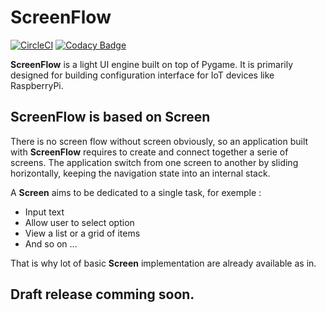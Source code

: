 # ScreenFlow

[![CircleCI](https://circleci.com/gh/Faylixe/screenflow.svg?style=svg)](https://circleci.com/gh/Faylixe/screenflow) [![Codacy Badge](https://api.codacy.com/project/badge/Grade/0d99a5f63cf241409f87661703906d33)](https://www.codacy.com/app/Faylixe/screenflow?utm_source=github.com&amp;utm_medium=referral&amp;utm_content=Faylixe/screenflow&amp;utm_campaign=Badge_Grade)

**ScreenFlow** is a light UI engine built on top of Pygame.
It is primarily designed for building configuration interface for IoT devices like RaspberryPi.

## ScreenFlow is based on Screen

There is no screen flow without screen obviously, so an application built with **ScreenFlow**
requires to create and connect together a serie of screens. The application switch from
one screen to another by sliding horizontally, keeping the navigation state into an internal stack.

A **Screen** aims to be dedicated to a single task, for exemple : 

- Input text
- Allow user to select option
- View a list or a grid of items
- And so on ...

That is why lot of basic **Screen** implementation are already available as in.

## Draft release comming soon.